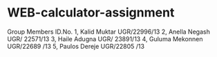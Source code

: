 # WEB-calculator-assignment
Group Members ID.No.
1, Kalid Muktar      UGR/22996/13
2, Anella Negash     UGR/ 22571/13
3, Haile Adugna      UGR/ 23891/13
4, Guluma Mekonnen   UGR/22689 /13
5, Paulos Dereje     UGR/22805 /13
